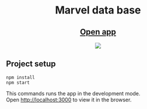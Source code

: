 <h1 align="center">Marvel data base</h1>

<h2 align="center"><a  href="https://marvel-hero-db.netlify.app/">Open app</a></h2>

<p align="center">
  <img src="https://img.shields.io/badge/react-17.0.2-brightgreen">
</p>






## Project setup

```
npm install
npm start
```
This commands runs the app in the development mode.\
Open [http://localhost:3000](http://localhost:3000) to view it in the browser.
